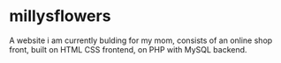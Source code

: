 # millysflowers
A website i am currently bulding for my mom, consists of an online shop front, built on HTML CSS frontend, on PHP with MySQL backend.
